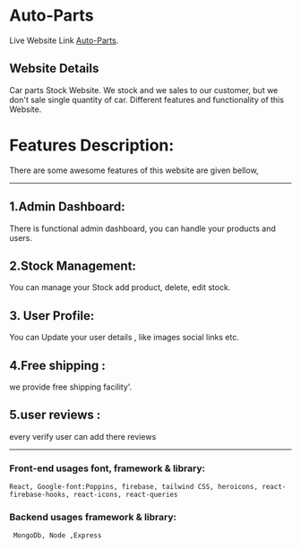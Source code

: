 # Auto-Parts

Live Website Link [Auto-Parts](https://auto-parts-a8b90.web.app/).

## Website Details

Car parts Stock Website. We stock and we sales  to our customer, but we don't sale single quantity of car.   Different features and functionality of this Website.



# Features Description: 
There are some awesome features of this website are given bellow,

---


## 1.Admin Dashboard: 

 There is functional admin dashboard, you can handle your products and users.


## 2.Stock Management: 

You can manage your Stock add product, delete, edit stock.


## 3. User Profile: 

You can Update your user details , like images social links etc.



## 4.Free shipping  : 

 we provide free shipping facility'.


## 5.user  reviews : 

every verify user can add there reviews


---


### Front-end usages font, framework & library:
```
React, Google-font:Poppins, firebase, tailwind CSS, heroicons, react-firebase-hooks, react-icons, react-queries
```
### Backend usages  framework & library:
```
 MongoDb, Node ,Express